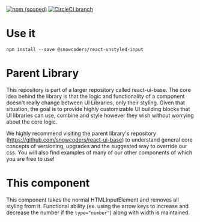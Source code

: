 [![npm (scoped)](https://img.shields.io/npm/v/@snowcoders/react-unstyled-input.svg)](https://www.npmjs.com/package/@snowcoders/react-unstyled-input) 
[![CircleCI branch](https://img.shields.io/circleci/project/github/snowcoders/react-unstyled-input.svg)](https://circleci.com/gh/snowcoders/react-unstyled-input)

# Use it
`npm install --save @snowcoders/react-unstyled-input`

# Parent Library
This repository is part of a larger repository called react-ui-base. The core idea behind the library is that the logic and functionality of a component doesn't really change between UI Libraries, only their styling. Given that situation, the goal is to provide highly customizable UI building blocks that UI libraries can use, combine and style however they wish without worrying about the core logic.

We highly recommend visiting the parent library's repository (https://github.com/snowcoders/react-ui-base) to understand general core concepts of versioning, upgrades and the suggested way to override our css. You will also find examples of many of our other components of which you are free to use! 

# This component
This component takes the normal HTMLInputElement and removes all styling from it. Functional ability (ex. using the arrow keys to increase and decrease the number if the `type="number"`) along with width is maintained.